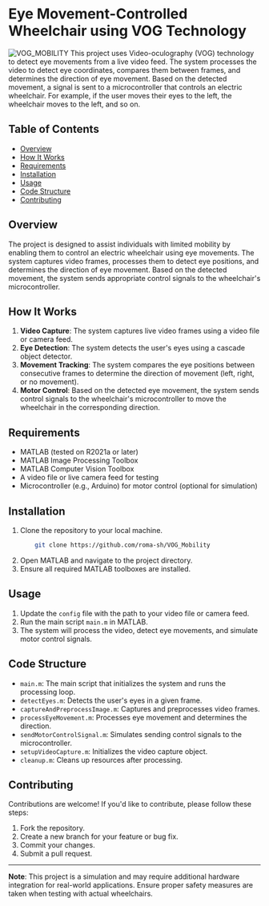 # Eye Movement-Controlled Wheelchair using VOG Technology
![VOG_MOBILITY](photo)
This project uses Video-oculography (VOG) technology to detect eye movements from a live video feed. The system processes the video to detect eye coordinates, compares them between frames, and determines the direction of eye movement. Based on the detected movement, a signal is sent to a microcontroller that controls an electric wheelchair. For example, if the user moves their eyes to the left, the wheelchair moves to the left, and so on.

## Table of Contents
- [Overview](#overview)
- [How It Works](#how-it-works)
- [Requirements](#requirements)
- [Installation](#installation)
- [Usage](#usage)
- [Code Structure](#code-structure)
- [Contributing](#contributing)

## Overview
The project is designed to assist individuals with limited mobility by enabling them to control an electric wheelchair using eye movements. The system captures video frames, processes them to detect eye positions, and determines the direction of eye movement. Based on the detected movement, the system sends appropriate control signals to the wheelchair's microcontroller.

## How It Works
1. **Video Capture**: The system captures live video frames using a video file or camera feed.
2. **Eye Detection**: The system detects the user's eyes using a cascade object detector.
3. **Movement Tracking**: The system compares the eye positions between consecutive frames to determine the direction of movement (left, right, or no movement).
4. **Motor Control**: Based on the detected eye movement, the system sends control signals to the wheelchair's microcontroller to move the wheelchair in the corresponding direction.

## Requirements
- MATLAB (tested on R2021a or later)
- MATLAB Image Processing Toolbox
- MATLAB Computer Vision Toolbox
- A video file or live camera feed for testing
- Microcontroller (e.g., Arduino) for motor control (optional for simulation)

## Installation
1. Clone the repository to your local machine.
	```bash
		git clone https://github.com/roma-sh/VOG_Mobility
	```
2. Open MATLAB and navigate to the project directory.
3. Ensure all required MATLAB toolboxes are installed.

## Usage
1. Update the `config` file with the path to your video file or camera feed.
2. Run the main script `main.m` in MATLAB.
3. The system will process the video, detect eye movements, and simulate motor control signals.

## Code Structure
- `main.m`: The main script that initializes the system and runs the processing loop.
- `detectEyes.m`: Detects the user's eyes in a given frame.
- `captureAndPreprocessImage.m`: Captures and preprocesses video frames.
- `processEyeMovement.m`: Processes eye movement and determines the direction.
- `sendMotorControlSignal.m`: Simulates sending control signals to the microcontroller.
- `setupVideoCapture.m`: Initializes the video capture object.
- `cleanup.m`: Cleans up resources after processing.

## Contributing
Contributions are welcome! If you'd like to contribute, please follow these steps:
1. Fork the repository.
2. Create a new branch for your feature or bug fix.
3. Commit your changes.
4. Submit a pull request.


---

**Note**: This project is a simulation and may require additional hardware integration for real-world applications. Ensure proper safety measures are taken when testing with actual wheelchairs.
